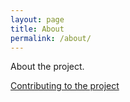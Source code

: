 ```yaml
---
layout: page
title: About
permalink: /about/
---
```


About the project.

[Contributing to the project](/Contributing)
